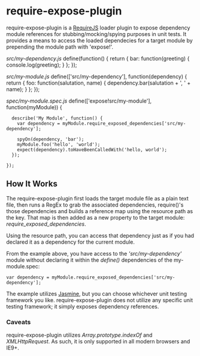 # require-expose-plugin

require-expose-plugin is a [RequireJS](http://requirejs.org/ 'RequireJS') loader plugin to expose dependency module references for stubbing/mocking/spying purposes in unit tests. It provides a means to access the loaded dependecies for a target module by prepending the module path with 'expose!'.

_src/my-dependency.js_
    define(function() {
      return {
        bar: function(greeting) {
          console.log(greeting);
        }
      };
    });

_src/my-module.js_
    define(['src/my-dependency'], function(dependency) {
      return {
        foo: function(salutation, name) {
          dependency.bar(salutation + ', ' + name);
        }
      };
    });

_spec/my-module.spec.js_
    define(['expose!src/my-module'], function(myModule)) {
    
      describe('My Module', function() {
        var dependency = myModule.require_exposed_dependencies['src/my-dependency'];
        
        spyOn(dependency, 'bar');
        myModule.foo('hello', 'world');
        expect(dependency).toHaveBeenCalledWith('hello, world');
      });
      
    });

## How It Works

The require-expose-plugin first loads the target module file as a plain text file, then runs a RegEx to grab the associated dependencies, require()'s those dependencies and builds a reference map using the resource path as the key. That map is then added as a new property to the target module: _require_exposed_dependencies_.

Using the resource path, you can access that dependency just as if you had declared it as a dependency for the current module.

From the example above, you have access to the _'src/my-dependency'_ module without declaring it within the _define()_ dependencies of the my-module.spec:

    var dependency = myModule.require_exposed_dependencies['src/my-dependency'];

The example utilizes [Jasmine](http://pivotal.github.com/jasmine/), but you can choose whichever unit testing framework you like. require-expose-plugin does not utilize any specific unit testing framework; it simply exposes dependency references.

### Caveats
require-expose-plugin utilizes _Array.prototype.indexOf_ and _XMLHttpRequest_. As such, it is only supported in all modern browsers and IE9+.